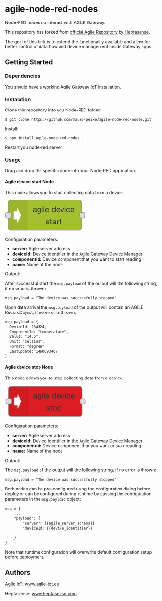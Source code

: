 # agile-node-red-nodes

Node-RED nodes no interact with AGILE Gateway.

This repository has forked from <a href="https://github.com/Agile-IoT/agile-node-red-nodes">official Agile Repository</a> by <a href="https://heptasense.com">Heptasense</a>.

The goal of this fork is to extend the functionality available and allow for better control of data flow and device management inside Gateway apps.  

## Getting Started
### Dependencies

You should have a working Agile Gateway IoT installation.

### Instalation


Clone this repository into you Node-RED folder:

```
$ git clone https://github.com/mauro-peixe/agile-node-red-nodes.git
```

Install:
```
$ npm install agile-node-red-nodes .
```
 
Restart you node-red server.

### Usage

Drag and drop the specific node into your Node-RED application.

#### Agile device start Node

This node allows you to start collecting data from a device.

![Screenshot](images/agile-device-start.png "agile-device-start")


Configuration parameters:
- **server:** Agile server address
- **deviceId:** Device identifier in the Agile Gateway Device Manager
- **componentId:** Device component that you want to start reading
- **name:** Name of the node
   
Output:

After successful start the ``msg.payload`` of the output will the following string, if no error is thrown: 
```
msg.payload = "The device was successfully stopped"
```


Upon data arrival the ``msg.payload`` of the output will contain an AGILE RecordObject, if no error is thrown: 
```
msg.payload = {
  DeviceId: 234324,
  ComponentId: "temperature",
  Value: "14.5",
  Unit: "celsius",
  Format: "degree"
  LastUpdate: 1460693467    
}
```

#### Agile device stop Node

This node allows you to stop collecting data from a device.

![Screenshot](images/agile-device-stop.png "images/agile-device-stop")

Configuration parameters:
- **server:** Agile server address
- **deviceId:** Device identifier in the Agile Gateway Device Manager
- **componentId:** Device component that you want to start reading
- **name:** Name of the node

Output:

The ``msg.payload`` of the output will the following string, if no error is thrown: 
```
msg.payload = "The device was successfully stopped"
```

Both nodes can be pre-configured using the configuration dialog before deploy or can be configured during runtime by passing the configuration parameters in the ``msg.payload`` object:
```
msg = {
    ...
    "payload": {
        "server": {{agile_server_adress}}
        "deviceId: {{device_identifier}}
        ...        
    }
}
```

Note that runtime configuration will overwrite default configuration setup before deployment. 


## Authors

Agile IoT: <a href="http://agile-iot.eu/">www.agile-iot.eu</a>

Heptasense: <a href="http://heptasense.com">www.heptasense.com</a>


